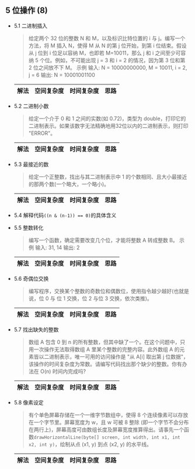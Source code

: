## 5 位操作 (8)

- 5.1 二进制插入

    > 给定两个 32 位的整数 N 和 M，以及标识比特位置的 i 与 j。编写一个方法，将 M 插入 N，使得 M 从 N 的第 j 位开始，到第 i 位结束。假设从 j 位到 i 位足以容纳 M，也即若 M=10011，那么 j 和 i 之间至少可容纳 5 个位。例如，不可能出现 j = 3 和 i = 2 的情况，因为第 3 位和第 2 位之间放不下 M。
    示例
    输入: N = 10000000000, M = 10011, i = 2, j = 6
    输出: N = 10001001100
    
    | 解法 | 空间复杂度 | 时间复杂度 | 思路
    | --- | --- | --- | ---
    
- 5.2 二进制小数

    > 给定一个介于 0 和 1 之间的实数(如 0.72)，类型为 double，打印它的二进制表示。如果该数字无法精确地用32位以内的二进制表示，则打印 "ERROR"。
    
    | 解法 | 空间复杂度 | 时间复杂度 | 思路
    | --- | --- | --- | ---
    
- 5.3 最接近的数

    > 给定一个正整数，找出与其二进制表示中 1 的个数相同、且大小最接近的那两个数(一个略大，一个略小)。
    
    | 解法 | 空间复杂度 | 时间复杂度 | 思路
    | --- | --- | --- | ---
    
- 5.4 解释代码`((n & (n-1)) == 0)`的具体含义


- 5.5 整数转化

    > 编写一个函数，确定需要改变几个位，才能将整数 A 转成整数 B。
    示例
    输入: 31, 14
    输出: 2
    
    | 解法 | 空间复杂度 | 时间复杂度 | 思路
    | --- | --- | --- | ---
    
- 5.6 奇偶位交换

    > 编写程序，交换某个整数的奇数位和偶数位，使用指令越少越好(也就是说，位 0 与 位 1 交换，位 2 与位 3 交换，依次类推)。
    
    | 解法 | 空间复杂度 | 时间复杂度 | 思路
    | --- | --- | --- | ---
    
- 5.7 找出缺失的整数

    > 数组 A 包含 0 到 n 的所有整数，但其中缺了一个。在这个问题中，只用一次操作无法取得数组 A 里某个整数的完整内容。此外数组 A 的元素皆以二进制表示，唯一可用的访问操作是 "从 A[i] 取出第 j 位数据"，该操作的时间复杂度为常数。请编写代码找出那个缺少的整数。你有办法在 O(n) 时间内完成吗?
    
    | 解法 | 空间复杂度 | 时间复杂度 | 思路
    | --- | --- | --- | ---
    
- 5.8 像素设定

    > 有个单色屏幕存储在一个一维字节数组中，使得 8 个连续像素可以存放在一个字节里。屏幕宽度为 w，且 w 可被 8 整除 (即一个字节不会分布在两行上)，屏幕高度可由数组长度及屏幕宽度推算得出。请事先一个函数`drawHorizontalLine(byte[] screen, int width, int x1, int x2, int y)`，绘制从点 (x1, y) 到点 (x2, y) 的水平线。
    
    | 解法 | 空间复杂度 | 时间复杂度 | 思路
    | --- | --- | --- | ---